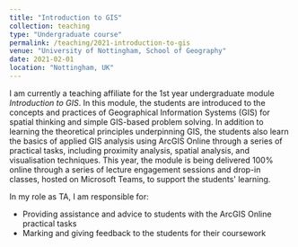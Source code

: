 ```yaml
---
title: "Introduction to GIS"
collection: teaching
type: "Undergraduate course"
permalink: /teaching/2021-introduction-to-gis
venue: "University of Nottingham, School of Geography"
date: 2021-02-01
location: "Nottingham, UK"
---
```


I am currently a teaching affiliate for the 1st year undergraduate module *Introduction to GIS*. In this module, the students are introduced to the concepts and practices of Geographical Information Systems (GIS) for spatial thinking and simple GIS-based problem solving. In addition to learning the theoretical principles underpinning GIS, the students also learn the basics of applied GIS analysis using ArcGIS Online through a series of practical tasks, including proximity analysis, spatial analysis, and visualisation techniques. This year, the module is being delivered 100% online through a series of lecture engagement sessions and drop-in classes, hosted on Microsoft Teams, to support the students' learning.

In my role as TA, I am responsible for:
* Providing assistance and advice to students with the ArcGIS Online practical tasks 
* Marking and giving feedback to the students for their coursework